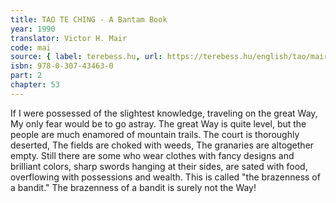 ```yaml
---
title: TAO TE CHING - A Bantam Book
year: 1990
translator: Victor H. Mair
code: mai
source: { label: terebess.hu, url: https://terebess.hu/english/tao/mair.html }
isbn: 978-0-307-43463-0
part: 2
chapter: 53
---
```


If I were possessed of the slightest knowledge, traveling on the great Way,
My only fear would be to go astray.
The great Way is quite level,
but the people are much enamored of mountain trails.
The court is thoroughly deserted,
The fields are choked with weeds,
The granaries are altogether empty.
Still there are some who wear clothes with fancy designs and brilliant colors,
sharp swords hanging at their sides,
are sated with food,
overflowing with possessions and wealth.
This is called "the brazenness of a bandit."
The brazenness of a bandit is surely not the Way!

